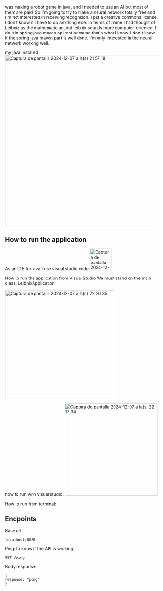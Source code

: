  was making a robot game in java, and I needed to use an AI but most of them are paid.
 So I'm going to try to make a neural network totally free and I'm not interested in receiving recognition. 
 I put a creative commons license, I don't know if I have to do anything else. 
 In terms of name I had thought of Leibniz as the mathematician, but leibnix sounds more computer-oriented. 
 I do it in spring java maven api rest because that's what I know.
 I don't know if the spring java maven part is well done.
 I'm only interested in the neural network working well.


my java installed:
<img width="567" alt="Captura de pantalla 2024-12-07 a la(s) 21 57 18" src="https://github.com/user-attachments/assets/bde0b3dc-44de-48aa-8514-e8af4aba1014">


## How to run the application


As an IDE for java I use visual studio code
<img width="71" alt="Captura de pantalla 2024-12-07 a la(s) 22 25 37" src="https://github.com/user-attachments/assets/bf9eab6c-4857-4331-a1e7-d7f4ae120235">


How to run the application from Visual Studio
We must stand on the main class: LeibnixApplication

<img width="360" alt="Captura de pantalla 2024-12-07 a la(s) 22 20 35" src="https://github.com/user-attachments/assets/4608f56c-4556-492b-8f4d-fc27f8bda2de">


how to run with visual studio:
<img width="305" alt="Captura de pantalla 2024-12-07 a la(s) 22 17 34" src="https://github.com/user-attachments/assets/39de8ac9-1d11-473b-a65b-35b403b83838">

How to run from terminal:



## Endpoints


Base url
 ```
localhost:8080
 ```

Ping: to know if the API is working.
 ```
GET /ping
 ```


Body response:
 ```
{
response: "pong"
}
 ```
